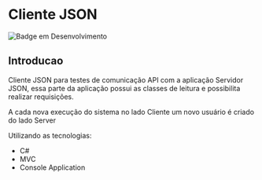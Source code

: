 # Cliente JSON

![Badge em Desenvolvimento](https://img.shields.io/static/v1?label=STATUS&message=FINALIZADO&color=GREEN&style=for-the-badge)

## Introducao

Cliente JSON para testes de comunicação API com a aplicação Servidor JSON, essa parte da aplicação possui as classes de leitura
e possibilita realizar requisições.

A cada nova execução do sistema no lado Cliente um novo usuário é criado do lado Server

Utilizando as tecnologias:

* C#
* MVC
* Console Application